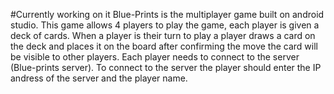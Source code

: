 #Currently working on it
Blue-Prints is the multiplayer game built on android studio. This game allows 4 players to play the game, each player is given a deck of cards. When a player is their turn to play
a player draws a card on the deck and places it on the board after confirming the move the card will be visible to other players.
Each player needs to connect to the server (Blue-prints server).
To connect to the server the player should enter the IP andress of the server and the player name.
